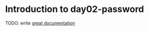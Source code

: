 # Introduction to day02-password

TODO: write [great documentation](http://jacobian.org/writing/what-to-write/)
